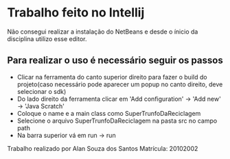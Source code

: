 # Trabalho feito no Intellij

Não consegui realizar a instalação do NetBeans e desde o ínicio da disciplina utilizo esse editor.

## Para realizar o uso é necessário seguir os passos
- Clicar na ferramenta do canto superior direito para fazer o build do projeto(caso necessário pode aparecer um popup no canto direito, deve selecionar o sdk)
- Do lado direito da ferramenta clicar em 'Add configuration' -> 'Add new' -> 'Java Scratch'
- Coloque o name e a main class como SuperTrunfoDaReciclagem 
- Selecione o arquivo SuperTrunfoDaReciclagem na pasta src no campo path
- Na barra superior vá em run -> run

Trabalho realizado por Alan Souza dos Santos
Matrícula: 20102002